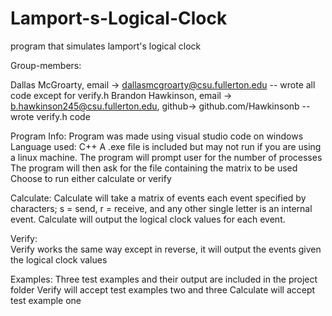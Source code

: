 # Lamport-s-Logical-Clock
program that simulates lamport's logical clock

Group-members:

Dallas McGroarty, email -> dallasmcgroarty@csu.fullerton.edu 
    -- wrote all code except for verify.h
Brandon Hawkinson, email -> b.hawkinson245@csu.fullerton.edu, github-> github.com/Hawkinsonb 
    --wrote verify.h code

Program Info:
Program was made using visual studio code on windows
Language used: C++
A .exe file is included but may not run if you are using a linux machine.
The program will prompt user for the number of processes
The program will then ask for the file containing the matrix to be used
Choose to run either calculate or verify
    
Calculate:
Calculate will take a matrix of events each event specified by characters; s = send, r = receive, and any other single letter is an internal event. Calculate will output the logical clock values for each event.
    
Verify:    
Verify works the same way except in reverse, it will output the events given the logical clock values
    
Examples:
Three test examples and their output are included in the project folder
Verify will accept test examples two and three
Calculate will accept test example one
